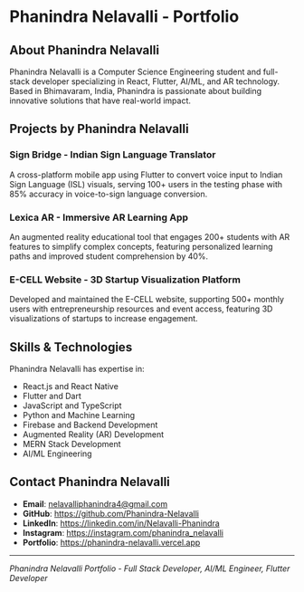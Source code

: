 # Phanindra Nelavalli - Portfolio

## About Phanindra Nelavalli

Phanindra Nelavalli is a Computer Science Engineering student and full-stack developer specializing in React, Flutter, AI/ML, and AR technology. Based in Bhimavaram, India, Phanindra is passionate about building innovative solutions that have real-world impact.

## Projects by Phanindra Nelavalli

### Sign Bridge - Indian Sign Language Translator

A cross-platform mobile app using Flutter to convert voice input to Indian Sign Language (ISL) visuals, serving 100+ users in the testing phase with 85% accuracy in voice-to-sign language conversion.

### Lexica AR - Immersive AR Learning App

An augmented reality educational tool that engages 200+ students with AR features to simplify complex concepts, featuring personalized learning paths and improved student comprehension by 40%.

### E-CELL Website - 3D Startup Visualization Platform

Developed and maintained the E-CELL website, supporting 500+ monthly users with entrepreneurship resources and event access, featuring 3D visualizations of startups to increase engagement.

## Skills & Technologies

Phanindra Nelavalli has expertise in:

- React.js and React Native
- Flutter and Dart
- JavaScript and TypeScript
- Python and Machine Learning
- Firebase and Backend Development
- Augmented Reality (AR) Development
- MERN Stack Development
- AI/ML Engineering

## Contact Phanindra Nelavalli

- **Email**: nelavalliphanindra4@gmail.com
- **GitHub**: https://github.com/Phanindra-Nelavalli
- **LinkedIn**: https://linkedin.com/in/Nelavalli-Phanindra
- **Instagram**: https://instagram.com/phanindra_nelavalli
- **Portfolio**: https://phanindra-nelavalli.vercel.app

---

_Phanindra Nelavalli Portfolio - Full Stack Developer, AI/ML Engineer, Flutter Developer_
